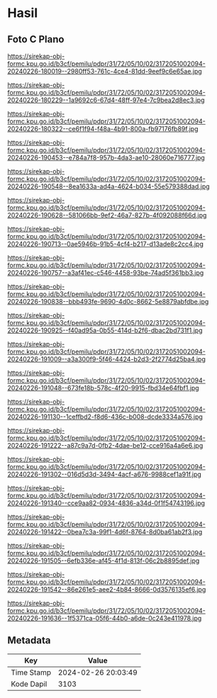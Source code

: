 # Hasil

## Foto C Plano

https://sirekap-obj-formc.kpu.go.id/b3cf/pemilu/pdpr/31/72/05/10/02/3172051002094-20240226-180019--2980ff53-761c-4ce4-81dd-9eef9c6e65ae.jpg

https://sirekap-obj-formc.kpu.go.id/b3cf/pemilu/pdpr/31/72/05/10/02/3172051002094-20240226-180229--1a9692c6-67d4-48ff-97e4-7c9bea2d8ec3.jpg

https://sirekap-obj-formc.kpu.go.id/b3cf/pemilu/pdpr/31/72/05/10/02/3172051002094-20240226-180322--ce6f1f94-f48a-4b91-800a-fb97176fb89f.jpg

https://sirekap-obj-formc.kpu.go.id/b3cf/pemilu/pdpr/31/72/05/10/02/3172051002094-20240226-190453--e784a7f8-957b-4da3-ae10-28060e716777.jpg

https://sirekap-obj-formc.kpu.go.id/b3cf/pemilu/pdpr/31/72/05/10/02/3172051002094-20240226-190548--8ea1633a-ad4a-4624-b034-55e579388dad.jpg

https://sirekap-obj-formc.kpu.go.id/b3cf/pemilu/pdpr/31/72/05/10/02/3172051002094-20240226-190628--581066bb-9ef2-46a7-827b-4f092088f66d.jpg

https://sirekap-obj-formc.kpu.go.id/b3cf/pemilu/pdpr/31/72/05/10/02/3172051002094-20240226-190713--0ae5946b-91b5-4cf4-b217-d13ade8c2cc4.jpg

https://sirekap-obj-formc.kpu.go.id/b3cf/pemilu/pdpr/31/72/05/10/02/3172051002094-20240226-190757--a3af41ec-c546-4458-93be-74ad5f361bb3.jpg

https://sirekap-obj-formc.kpu.go.id/b3cf/pemilu/pdpr/31/72/05/10/02/3172051002094-20240226-190838--bbb493fe-9690-4d0c-8662-5e8879abfdbe.jpg

https://sirekap-obj-formc.kpu.go.id/b3cf/pemilu/pdpr/31/72/05/10/02/3172051002094-20240226-190925--f40ad95a-0b55-414d-b2f6-dbac2bd731f1.jpg

https://sirekap-obj-formc.kpu.go.id/b3cf/pemilu/pdpr/31/72/05/10/02/3172051002094-20240226-191009--a3a300f9-5f46-4424-b2d3-2f2774d25ba4.jpg

https://sirekap-obj-formc.kpu.go.id/b3cf/pemilu/pdpr/31/72/05/10/02/3172051002094-20240226-191048--673fe18b-578c-4f20-9915-fbd34e64fbf1.jpg

https://sirekap-obj-formc.kpu.go.id/b3cf/pemilu/pdpr/31/72/05/10/02/3172051002094-20240226-191130--1ceffbd2-f8d6-436c-b008-dcde3334a576.jpg

https://sirekap-obj-formc.kpu.go.id/b3cf/pemilu/pdpr/31/72/05/10/02/3172051002094-20240226-191222--a87c9a7d-0fb2-4dae-be12-cce916a4a6e6.jpg

https://sirekap-obj-formc.kpu.go.id/b3cf/pemilu/pdpr/31/72/05/10/02/3172051002094-20240226-191302--016d5d3d-3494-4acf-a676-9988cef1a91f.jpg

https://sirekap-obj-formc.kpu.go.id/b3cf/pemilu/pdpr/31/72/05/10/02/3172051002094-20240226-191340--cce9aa82-0934-4836-a34d-0f1f54743196.jpg

https://sirekap-obj-formc.kpu.go.id/b3cf/pemilu/pdpr/31/72/05/10/02/3172051002094-20240226-191422--0bea7c3a-99f1-4d6f-8764-8d0ba61ab2f3.jpg

https://sirekap-obj-formc.kpu.go.id/b3cf/pemilu/pdpr/31/72/05/10/02/3172051002094-20240226-191505--6efb336e-af45-4f1d-813f-06c2b8895def.jpg

https://sirekap-obj-formc.kpu.go.id/b3cf/pemilu/pdpr/31/72/05/10/02/3172051002094-20240226-191542--86e261e5-aee2-4b84-8666-0d3576135ef6.jpg

https://sirekap-obj-formc.kpu.go.id/b3cf/pemilu/pdpr/31/72/05/10/02/3172051002094-20240226-191636--1f5371ca-05f6-44b0-a6de-0c243e411978.jpg


## Metadata

| Key        | Value               |
| ---------- | ------------------- |
| Time Stamp | 2024-02-26 20:03:49 |
| Kode Dapil | 3103                |



